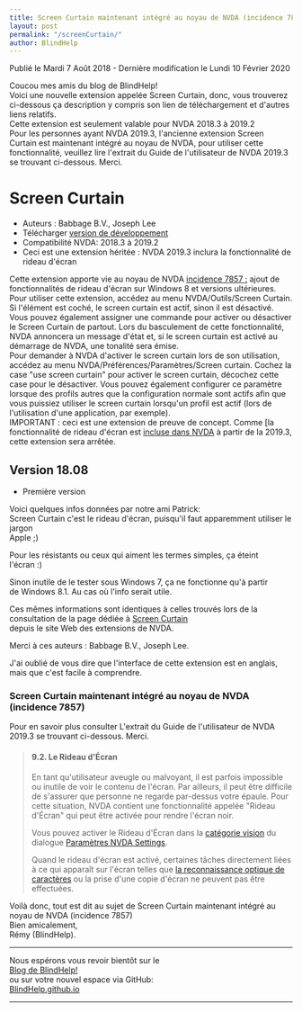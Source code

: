 ```yaml
---
title: Screen Curtain maintenant intégré au noyau de NVDA (incidence 7857)
layout: post
permalink: "/screenCurtain/"
author: BlindHelp
---
```


<footer>Publié le Mardi 7 Août 2018 - Dernière modification le Lundi 10 Février 2020</footer>


Coucou mes amis du blog de BlindHelp!               
Voici une nouvelle extension appelée Screen Curtain, donc, vous trouverez ci-dessous ça description y compris son lien de téléchargement et d'autres liens relatifs.    
Cette extension est seulement valable pour NVDA 2018.3 à 2019.2    
Pour les personnes ayant NVDA 2019.3, l'ancienne extension Screen Curtain est maintenant intégré au noyau de NVDA, pour utiliser cette fonctionnalité, veuillez lire l'extrait du Guide de l'utilisateur de NVDA 2019.3 se trouvant ci-dessous. Merci.    

# Screen Curtain

* Auteurs : Babbage B.V., Joseph Lee
* Télécharger [version de développement](https://addons.nvda-project.org/files/get.php?file=nvda7857)
* Compatibilité NVDA: 2018.3 à 2019.2
* Ceci est une extension héritée : NVDA 2019.3 inclura la fonctionnalité de rideau d'écran

Cette extension apporte vie au noyau de NVDA  [incidence 7857 :](https://github.com/nvaccess/nvda/issues/7857) ajout de fonctionnalités de rideau d'écran sur Windows 8 et versions ultérieures.    
Pour utiliser cette extension, accédez au menu NVDA/Outils/Screen Curtain. Si l'élément est coché, le screen curtain est actif, sinon il est désactivé. Vous pouvez également assigner une commande pour activer ou désactiver le Screen Curtain de partout. Lors du basculement de cette fonctionnalité, NVDA annoncera un message d'état et, si le screen curtain est activé au démarrage de NVDA, une tonalité sera émise.    
Pour demander à NVDA d'activer le screen curtain lors de son utilisation, accédez au menu NVDA/Préférences/Paramètres/Screen curtain. Cochez la case "use screen curtain" pour activer le screen curtain, décochez cette case pour le désactiver. Vous pouvez également configurer ce paramètre lorsque des profils autres que la configuration normale sont actifs afin que vous puissiez utiliser le screen curtain lorsqu'un profil est actif (lors de l'utilisation d'une application, par exemple).    
IMPORTANT : ceci est une extension de preuve de concept. Comme [la fonctionnalité de rideau d'écran est [incluse dans NVDA](https://github.com/nvaccess/nvda/issues/7857) à partir de la 2019.3, cette extension sera arrêtée.

## Version 18.08
* Première version

Voici quelques infos données par notre ami Patrick:                  
Screen Curtain c'est le rideau d'écran, puisqu'il faut apparemment utiliser le jargon              
Apple ;)           

Pour les résistants ou ceux qui aiment les termes simples, ça éteint             
l'écran :)              

Sinon inutile de le tester sous Windows 7, ça ne fonctionne qu'à partir             
de Windows 8.1. Au cas où l'info serait utile.             

Ces mêmes informations sont identiques à celles trouvés lors de la consultation de la page dédiée à [Screen Curtain](https://addons.nvda-project.org/addons/screenCurtain.fr.html)                   
 depuis le site Web des extensions de NVDA.          
 
Merci à ces auteurs : Babbage B.V., Joseph Lee.           
 
J'ai oublié de vous dire que l'interface de cette extension est en anglais, mais que c'est facile à comprendre.             

### Screen Curtain maintenant intégré au noyau de NVDA (incidence 7857)

Pour en savoir plus consulter L'extrait du Guide de l'utilisateur de NVDA 2019.3 se trouvant ci-dessous. Merci.    

<blockquote>

<H4>9.2. Le Rideau d'Écran</H4>
<P>
En tant qu'utilisateur aveugle ou malvoyant, il est parfois impossible ou inutile de voir le contenu de l'écran.
Par ailleurs, il peut être difficile de s'assurer que personne ne regarde par-dessus votre épaule.
Pour cette situation, NVDA contient une fonctionnalité appelée "Rideau d'Écran" qui peut être activée pour rendre l'écran noir.
</P>
<P>
Vous pouvez activer le Rideau d'Écran dans la <A HREF="../userGuide.html#VisionSettings">catégorie vision</A> du dialogue <A HREF="../userGuide.html#NVDASettings">Paramètres NVDA Settings</A>.
</P>
<P>
Quand le rideau d'écran est activé, certaines tâches directement liées à ce qui apparaît sur l'écran telles que <A HREF="../userGuide.html#Win10Ocr">la reconnaissance optique de caractères</A> ou la prise d'une copie d'écran ne peuvent pas être effectuées.
</P>

</blockquote>

Voilà donc,  tout est dit au sujet de Screen Curtain maintenant intégré au noyau de NVDA (incidence 7857)                
Bien amicalement,              
Rémy (BlindHelp).

---

Nous espérons vous revoir bientôt sur le      
[Blog de BlindHelp!](http://blindhelp.blogspot.fr/)                    
ou sur  votre nouvel espace via GitHub:                     
[BlindHelp.github.io](https://blindhelp.github.io)                    

---